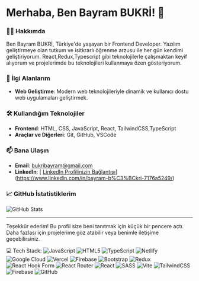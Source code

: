 # Merhaba, Ben Bayram BUKRİ! 👋

### 👨‍💻 Hakkımda
Ben Bayram BUKRİ, Türkiye'de yaşayan bir  Frontend Developer. Yazılım geliştirmeye olan tutkum ve isitkrarlı öğrenme arzusu ile her gün kendimi geliştiriyorum.  React,Redux,Typescript gibi teknolojilerle çalışmaktan keyif alıyorum ve projelerimde bu teknolojileri kullanmaya özen gösteriyorum.

### 🚀 İlgi Alanlarım
- **Web Geliştirme**: Modern web teknolojileriyle dinamik ve kullanıcı dostu web uygulamaları geliştirmek.

### 🛠️ Kullandığım Teknolojiler
- **Frontend**: HTML, CSS, JavaScript, React, TailwindCSS,TypeScript
- **Araçlar ve Diğerleri**: Git, GitHub, VSCode


### 📫 Bana Ulaşın
- **Email**: bukribayram@gmail.com
- **LinkedIn**: [ [LinkedIn Profilinizin Bağlantısı](https://linkedin.com/in/username)](https://www.linkedin.com/in/bayram-b%C3%BCkri-7176a5249/)


### 📈 GitHub İstatistiklerim
![GitHub Stats](https://github-readme-stats.vercel.app/api?username=your-github-username&show_icons=true&theme=radical)

---

Teşekkür ederim! Bu profil size beni tanıtmak için küçük bir pencere açtı. Daha fazlası için projelerime göz atabilir veya benimle iletişime geçebilirsiniz.






 💻 Tech Stack:
![JavaScript](https://img.shields.io/badge/javascript-%23323330.svg?style=for-the-badge&logo=javascript&logoColor=%23F7DF1E) ![HTML5](https://img.shields.io/badge/html5-%23E34F26.svg?style=for-the-badge&logo=html5&logoColor=white) ![TypeScript](https://img.shields.io/badge/typescript-%23007ACC.svg?style=for-the-badge&logo=typescript&logoColor=white) ![Netlify](https://img.shields.io/badge/netlify-%23000000.svg?style=for-the-badge&logo=netlify&logoColor=#00C7B7) ![Google Cloud](https://img.shields.io/badge/GoogleCloud-%234285F4.svg?style=for-the-badge&logo=google-cloud&logoColor=white) ![Vercel](https://img.shields.io/badge/vercel-%23000000.svg?style=for-the-badge&logo=vercel&logoColor=white) ![Firebase](https://img.shields.io/badge/firebase-%23039BE5.svg?style=for-the-badge&logo=firebase) ![Bootstrap](https://img.shields.io/badge/bootstrap-%238511FA.svg?style=for-the-badge&logo=bootstrap&logoColor=white) ![Redux](https://img.shields.io/badge/redux-%23593d88.svg?style=for-the-badge&logo=redux&logoColor=white) ![React Hook Form](https://img.shields.io/badge/React%20Hook%20Form-%23EC5990.svg?style=for-the-badge&logo=reacthookform&logoColor=white) ![React Router](https://img.shields.io/badge/React_Router-CA4245?style=for-the-badge&logo=react-router&logoColor=white) ![React](https://img.shields.io/badge/react-%2320232a.svg?style=for-the-badge&logo=react&logoColor=%2361DAFB) ![SASS](https://img.shields.io/badge/SASS-hotpink.svg?style=for-the-badge&logo=SASS&logoColor=white) ![Vite](https://img.shields.io/badge/vite-%23646CFF.svg?style=for-the-badge&logo=vite&logoColor=white) ![TailwindCSS](https://img.shields.io/badge/tailwindcss-%2338B2AC.svg?style=for-the-badge&logo=tailwind-css&logoColor=white) ![Firebase](https://img.shields.io/badge/firebase-a08021?style=for-the-badge&logo=firebase&logoColor=ffcd34) ![GitHub](https://img.shields.io/badge/github-%23121011.svg?style=for-the-badge&logo=github&logoColor=white)


